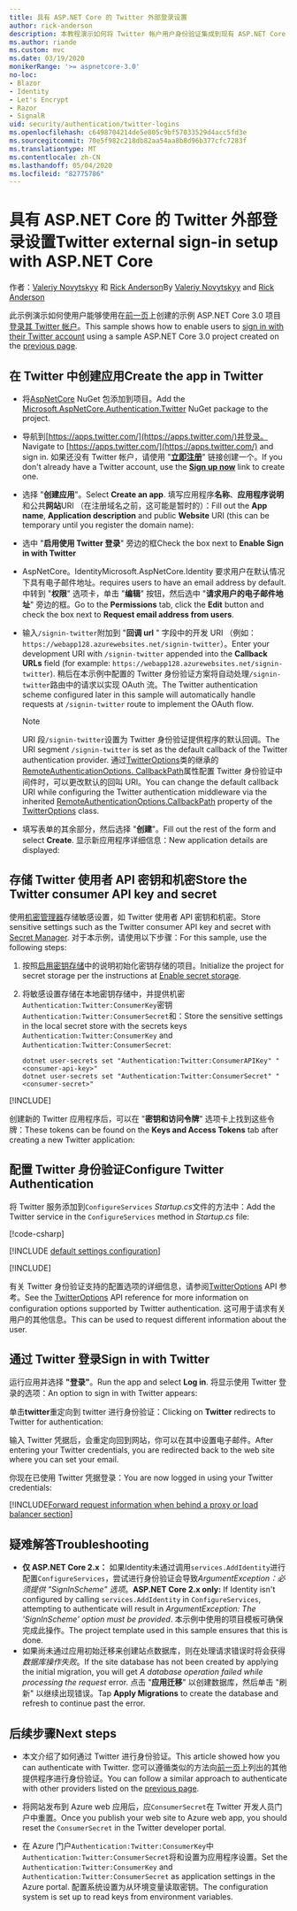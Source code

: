 ```yaml
---
title: 具有 ASP.NET Core 的 Twitter 外部登录设置
author: rick-anderson
description: 本教程演示如何将 Twitter 帐户用户身份验证集成到现有 ASP.NET Core 应用。
ms.author: riande
ms.custom: mvc
ms.date: 03/19/2020
monikerRange: '>= aspnetcore-3.0'
no-loc:
- Blazor
- Identity
- Let's Encrypt
- Razor
- SignalR
uid: security/authentication/twitter-logins
ms.openlocfilehash: c6498704214de5e805c9bf57033529d4acc5fd3e
ms.sourcegitcommit: 70e5f982c218db82aa54aa8b8d96b377cfc7283f
ms.translationtype: MT
ms.contentlocale: zh-CN
ms.lasthandoff: 05/04/2020
ms.locfileid: "82775786"
---
```

# <a name="twitter-external-sign-in-setup-with-aspnet-core"></a><span data-ttu-id="03155-103">具有 ASP.NET Core 的 Twitter 外部登录设置</span><span class="sxs-lookup"><span data-stu-id="03155-103">Twitter external sign-in setup with ASP.NET Core</span></span>

<span data-ttu-id="03155-104">作者：[Valeriy Novytskyy](https://github.com/01binary) 和 [Rick Anderson](https://twitter.com/RickAndMSFT)</span><span class="sxs-lookup"><span data-stu-id="03155-104">By [Valeriy Novytskyy](https://github.com/01binary) and [Rick Anderson](https://twitter.com/RickAndMSFT)</span></span>

<span data-ttu-id="03155-105">此示例演示如何使用户能够使用在[前一页](xref:security/authentication/social/index)上创建的示例 ASP.NET Core 3.0 项目[登录其 Twitter 帐户](https://dev.twitter.com/web/sign-in/desktop-browser)。</span><span class="sxs-lookup"><span data-stu-id="03155-105">This sample shows how to enable users to [sign in with their Twitter account](https://dev.twitter.com/web/sign-in/desktop-browser) using a sample ASP.NET Core 3.0 project created on the [previous page](xref:security/authentication/social/index).</span></span>

## <a name="create-the-app-in-twitter"></a><span data-ttu-id="03155-106">在 Twitter 中创建应用</span><span class="sxs-lookup"><span data-stu-id="03155-106">Create the app in Twitter</span></span>

* <span data-ttu-id="03155-107">将[AspNetCore](https://www.nuget.org/packages/Microsoft.AspNetCore.Authentication.Twitter/3.0.0) NuGet 包添加到项目。</span><span class="sxs-lookup"><span data-stu-id="03155-107">Add the [Microsoft.AspNetCore.Authentication.Twitter](https://www.nuget.org/packages/Microsoft.AspNetCore.Authentication.Twitter/3.0.0) NuGet package to the project.</span></span>

* <span data-ttu-id="03155-108">导航到[https://apps.twitter.com/](https://apps.twitter.com/)并登录。</span><span class="sxs-lookup"><span data-stu-id="03155-108">Navigate to [https://apps.twitter.com/](https://apps.twitter.com/) and sign in.</span></span> <span data-ttu-id="03155-109">如果还没有 Twitter 帐户，请使用 "**[立即注册](https://twitter.com/signup)**" 链接创建一个。</span><span class="sxs-lookup"><span data-stu-id="03155-109">If you don't already have a Twitter account, use the **[Sign up now](https://twitter.com/signup)** link to create one.</span></span>

* <span data-ttu-id="03155-110">选择 "**创建应用**"。</span><span class="sxs-lookup"><span data-stu-id="03155-110">Select **Create an app**.</span></span> <span data-ttu-id="03155-111">填写应用程序**名称**、**应用程序说明**和公共**网站**URI （在注册域名之前，这可能是暂时的）：</span><span class="sxs-lookup"><span data-stu-id="03155-111">Fill out the **App name**, **Application description** and public **Website** URI (this can be temporary until you register the domain name):</span></span>

* <span data-ttu-id="03155-112">选中 "**启用使用 Twitter 登录**" 旁边的框</span><span class="sxs-lookup"><span data-stu-id="03155-112">Check the box next to **Enable Sign in with Twitter**</span></span>

* <span data-ttu-id="03155-113">AspNetCore。Identity</span><span class="sxs-lookup"><span data-stu-id="03155-113">Microsoft.AspNetCore.Identity</span></span> <span data-ttu-id="03155-114">要求用户在默认情况下具有电子邮件地址。</span><span class="sxs-lookup"><span data-stu-id="03155-114">requires users to have an email address by default.</span></span> <span data-ttu-id="03155-115">中转到 "**权限**" 选项卡，单击 "**编辑**" 按钮，然后选中 "**请求用户的电子邮件地址**" 旁边的框。</span><span class="sxs-lookup"><span data-stu-id="03155-115">Go to the **Permissions** tab, click the **Edit** button and check the box next to **Request email address from users**.</span></span>

* <span data-ttu-id="03155-116">输入`/signin-twitter`附加到 "**回调 url** " 字段中的开发 URI （例如： `https://webapp128.azurewebsites.net/signin-twitter`）。</span><span class="sxs-lookup"><span data-stu-id="03155-116">Enter your development URI with `/signin-twitter` appended into the **Callback URLs** field (for example: `https://webapp128.azurewebsites.net/signin-twitter`).</span></span> <span data-ttu-id="03155-117">稍后在本示例中配置的 Twitter 身份验证方案将自动处理`/signin-twitter`路由中的请求以实现 OAuth 流。</span><span class="sxs-lookup"><span data-stu-id="03155-117">The Twitter authentication scheme configured later in this sample will automatically handle requests at `/signin-twitter` route to implement the OAuth flow.</span></span>

  > [!NOTE]
  > <span data-ttu-id="03155-118">URI 段`/signin-twitter`设置为 Twitter 身份验证提供程序的默认回调。</span><span class="sxs-lookup"><span data-stu-id="03155-118">The URI segment `/signin-twitter` is set as the default callback of the Twitter authentication provider.</span></span> <span data-ttu-id="03155-119">通过[TwitterOptions](/dotnet/api/microsoft.aspnetcore.authentication.twitter.twitteroptions)类的继承的[RemoteAuthenticationOptions. CallbackPath](/dotnet/api/microsoft.aspnetcore.authentication.remoteauthenticationoptions.callbackpath)属性配置 Twitter 身份验证中间件时，可以更改默认的回叫 URI。</span><span class="sxs-lookup"><span data-stu-id="03155-119">You can change the default callback URI while configuring the Twitter authentication middleware via the inherited [RemoteAuthenticationOptions.CallbackPath](/dotnet/api/microsoft.aspnetcore.authentication.remoteauthenticationoptions.callbackpath) property of the [TwitterOptions](/dotnet/api/microsoft.aspnetcore.authentication.twitter.twitteroptions) class.</span></span>

* <span data-ttu-id="03155-120">填写表单的其余部分，然后选择 "**创建**"。</span><span class="sxs-lookup"><span data-stu-id="03155-120">Fill out the rest of the form and select **Create**.</span></span> <span data-ttu-id="03155-121">显示新应用程序详细信息：</span><span class="sxs-lookup"><span data-stu-id="03155-121">New application details are displayed:</span></span>

## <a name="store-the-twitter-consumer-api-key-and-secret"></a><span data-ttu-id="03155-122">存储 Twitter 使用者 API 密钥和机密</span><span class="sxs-lookup"><span data-stu-id="03155-122">Store the Twitter consumer API key and secret</span></span>

<span data-ttu-id="03155-123">使用[机密管理器](xref:security/app-secrets)存储敏感设置，如 Twitter 使用者 API 密钥和机密。</span><span class="sxs-lookup"><span data-stu-id="03155-123">Store sensitive settings such as the Twitter consumer API key and secret with [Secret Manager](xref:security/app-secrets).</span></span> <span data-ttu-id="03155-124">对于本示例，请使用以下步骤：</span><span class="sxs-lookup"><span data-stu-id="03155-124">For this sample, use the following steps:</span></span>

1. <span data-ttu-id="03155-125">按照[启用密钥存储](xref:security/app-secrets#enable-secret-storage)中的说明初始化密钥存储的项目。</span><span class="sxs-lookup"><span data-stu-id="03155-125">Initialize the project for secret storage per the instructions at [Enable secret storage](xref:security/app-secrets#enable-secret-storage).</span></span>
1. <span data-ttu-id="03155-126">将敏感设置存储在本地密钥存储中，并提供机密`Authentication:Twitter:ConsumerKey`密钥`Authentication:Twitter:ConsumerSecret`和：</span><span class="sxs-lookup"><span data-stu-id="03155-126">Store the sensitive settings in the local secret store with the secrets keys `Authentication:Twitter:ConsumerKey` and `Authentication:Twitter:ConsumerSecret`:</span></span>

    ```dotnetcli
    dotnet user-secrets set "Authentication:Twitter:ConsumerAPIKey" "<consumer-api-key>"
    dotnet user-secrets set "Authentication:Twitter:ConsumerSecret" "<consumer-secret>"
    ```

[!INCLUDE[](~/includes/environmentVarableColon.md)]

<span data-ttu-id="03155-127">创建新的 Twitter 应用程序后，可以在 "**密钥和访问令牌**" 选项卡上找到这些令牌：</span><span class="sxs-lookup"><span data-stu-id="03155-127">These tokens can be found on the **Keys and Access Tokens** tab after creating a new Twitter application:</span></span>

## <a name="configure-twitter-authentication"></a><span data-ttu-id="03155-128">配置 Twitter 身份验证</span><span class="sxs-lookup"><span data-stu-id="03155-128">Configure Twitter Authentication</span></span>

<span data-ttu-id="03155-129">将 Twitter 服务添加到`ConfigureServices` *Startup.cs*文件的方法中：</span><span class="sxs-lookup"><span data-stu-id="03155-129">Add the Twitter service in the `ConfigureServices` method in *Startup.cs* file:</span></span>

[!code-csharp[](~/security/authentication/social/social-code/3.x/StartupTwitter3x.cs?name=snippet&highlight=10-15)]

[!INCLUDE [default settings configuration](includes/default-settings.md)]

[!INCLUDE[](includes/chain-auth-providers.md)]

<span data-ttu-id="03155-130">有关 Twitter 身份验证支持的配置选项的详细信息，请参阅[TwitterOptions](/dotnet/api/microsoft.aspnetcore.builder.twitteroptions) API 参考。</span><span class="sxs-lookup"><span data-stu-id="03155-130">See the [TwitterOptions](/dotnet/api/microsoft.aspnetcore.builder.twitteroptions) API reference for more information on configuration options supported by Twitter authentication.</span></span> <span data-ttu-id="03155-131">这可用于请求有关用户的其他信息。</span><span class="sxs-lookup"><span data-stu-id="03155-131">This can be used to request different information about the user.</span></span>

## <a name="sign-in-with-twitter"></a><span data-ttu-id="03155-132">通过 Twitter 登录</span><span class="sxs-lookup"><span data-stu-id="03155-132">Sign in with Twitter</span></span>

<span data-ttu-id="03155-133">运行应用并选择 **"登录"**。</span><span class="sxs-lookup"><span data-stu-id="03155-133">Run the app and select **Log in**.</span></span> <span data-ttu-id="03155-134">将显示使用 Twitter 登录的选项：</span><span class="sxs-lookup"><span data-stu-id="03155-134">An option to sign in with Twitter appears:</span></span>

<span data-ttu-id="03155-135">单击**twitter**重定向到 twitter 进行身份验证：</span><span class="sxs-lookup"><span data-stu-id="03155-135">Clicking on **Twitter** redirects to Twitter for authentication:</span></span>

<span data-ttu-id="03155-136">输入 Twitter 凭据后，会重定向回到网站，你可以在其中设置电子邮件。</span><span class="sxs-lookup"><span data-stu-id="03155-136">After entering your Twitter credentials, you are redirected back to the web site where you can set your email.</span></span>

<span data-ttu-id="03155-137">你现在已使用 Twitter 凭据登录：</span><span class="sxs-lookup"><span data-stu-id="03155-137">You are now logged in using your Twitter credentials:</span></span>

[!INCLUDE[Forward request information when behind a proxy or load balancer section](includes/forwarded-headers-middleware.md)]

<!-- 
### React to cancel Authorize External sign-in
Twitter doesn't support AccessDeniedPath
Rather in the twitter setup, you can provide an External sign-in homepage. The external sign-in homepage doesn't support localhost. Tested with https://cors3.azurewebsites.net/ and that works.
-->

## <a name="troubleshooting"></a><span data-ttu-id="03155-138">疑难解答</span><span class="sxs-lookup"><span data-stu-id="03155-138">Troubleshooting</span></span>

* <span data-ttu-id="03155-139">**仅 ASP.NET Core 2.x：** 如果Identity未通过调用`services.AddIdentity`进行配置`ConfigureServices`，尝试进行身份验证会导致*ArgumentException：必须提供 "SignInScheme" 选项*。</span><span class="sxs-lookup"><span data-stu-id="03155-139">**ASP.NET Core 2.x only:** If Identity isn't configured by calling `services.AddIdentity` in `ConfigureServices`, attempting to authenticate will result in *ArgumentException: The 'SignInScheme' option must be provided*.</span></span> <span data-ttu-id="03155-140">本示例中使用的项目模板可确保完成此操作。</span><span class="sxs-lookup"><span data-stu-id="03155-140">The project template used in this sample ensures that this is done.</span></span>
* <span data-ttu-id="03155-141">如果尚未通过应用初始迁移来创建站点数据库，则在处理请求错误时将会获得*数据库操作失败*。</span><span class="sxs-lookup"><span data-stu-id="03155-141">If the site database has not been created by applying the initial migration, you will get *A database operation failed while processing the request* error.</span></span> <span data-ttu-id="03155-142">点击 "**应用迁移**" 以创建数据库，然后单击 "刷新" 以继续出现错误。</span><span class="sxs-lookup"><span data-stu-id="03155-142">Tap **Apply Migrations** to create the database and refresh to continue past the error.</span></span>

## <a name="next-steps"></a><span data-ttu-id="03155-143">后续步骤</span><span class="sxs-lookup"><span data-stu-id="03155-143">Next steps</span></span>

* <span data-ttu-id="03155-144">本文介绍了如何通过 Twitter 进行身份验证。</span><span class="sxs-lookup"><span data-stu-id="03155-144">This article showed how you can authenticate with Twitter.</span></span> <span data-ttu-id="03155-145">您可以遵循类似的方法向[前一页](xref:security/authentication/social/index)上列出的其他提供程序进行身份验证。</span><span class="sxs-lookup"><span data-stu-id="03155-145">You can follow a similar approach to authenticate with other providers listed on the [previous page](xref:security/authentication/social/index).</span></span>

* <span data-ttu-id="03155-146">将网站发布到 Azure web 应用后，应`ConsumerSecret`在 Twitter 开发人员门户中重置。</span><span class="sxs-lookup"><span data-stu-id="03155-146">Once you publish your web site to Azure web app, you should reset the `ConsumerSecret` in the Twitter developer portal.</span></span>

* <span data-ttu-id="03155-147">在 Azure 门户`Authentication:Twitter:ConsumerKey`中`Authentication:Twitter:ConsumerSecret`将和设置为应用程序设置。</span><span class="sxs-lookup"><span data-stu-id="03155-147">Set the `Authentication:Twitter:ConsumerKey` and `Authentication:Twitter:ConsumerSecret` as application settings in the Azure portal.</span></span> <span data-ttu-id="03155-148">配置系统设置为从环境变量读取密钥。</span><span class="sxs-lookup"><span data-stu-id="03155-148">The configuration system is set up to read keys from environment variables.</span></span>
